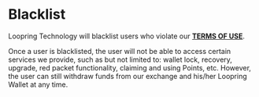 # Blacklist

Loopring Technology will blacklist users who violate our [**TERMS OF USE**](./terms_en.md).

Once a user is blacklisted, the user will not be able to access certain services we provide, such as but not limited to: wallet lock, recovery, upgrade, red packet functionality, claiming and using Points, etc. However, the user can still withdraw funds from our exchange and his/her Loopring Wallet at any time.


